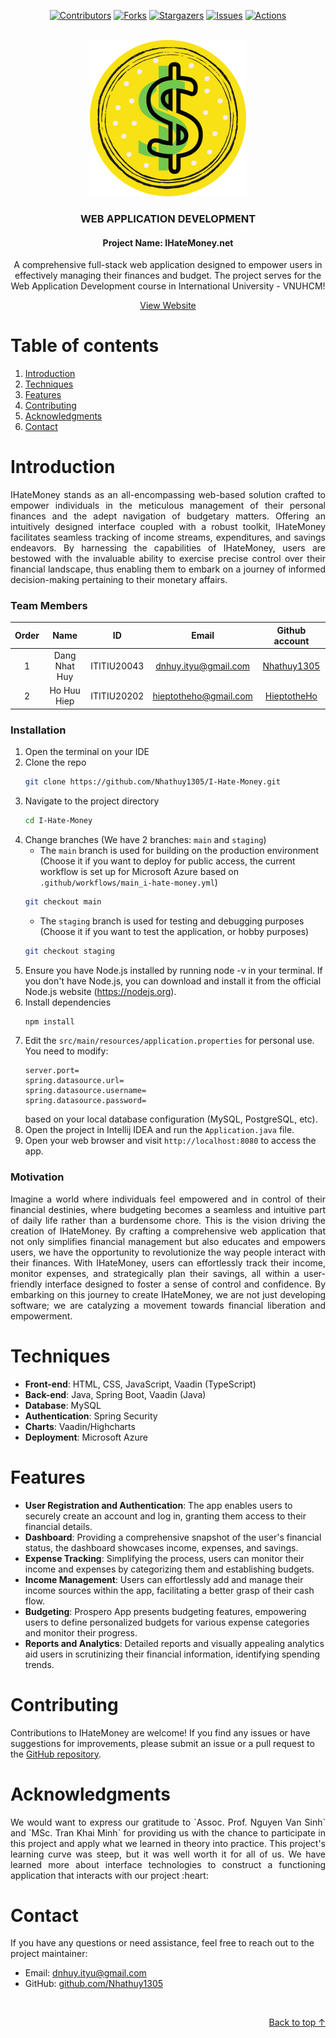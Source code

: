 <div style="text-align: center">

[![Contributors][contributors-shield]][contributors-url]
[![Forks][forks-shield]][forks-url]
[![Stargazers][stars-shield]][stars-url]
[![Issues][issues-shield]][issues-url]
[![Actions][actions-shield]][actions-url]

</div>

<!-- PROJECT LOGO -->
<br />
<div style="text-align: center">
  <a href="https://i-hate-money.azurewebsites.net/">
    <img src="./images/IHateMoney_logo.png" alt="Logo" width="250">
</a>

<h3 align="center">WEB APPLICATION DEVELOPMENT</h3>
<h4 align="center">Project Name: IHateMoney.net</h4>

  <p style="text-align: center">
    A comprehensive full-stack web application designed to empower users in effectively managing their finances and budget. The project serves for the Web Application Development course in International University - VNUHCM!
  </p>
    <a href="https://i-hate-money.azurewebsites.net/">View Website</a>

</div>

<!-- TABLE OF CONTENTS -->

# Table of contents

1. [Introduction](#Introduction)
2. [Techniques](#Techniques)
3. [Features](#Features)
4. [Contributing](#Contributing)
5. [Acknowledgments](#Acknowledgments)
6. [Contact](#Contact)

# Introduction <a name="Introduction"></a>

<div style="text-align:justify">
IHateMoney stands as an all-encompassing web-based solution crafted to empower individuals in the meticulous management
of their personal finances and the adept navigation of budgetary matters. Offering an intuitively designed interface 
coupled with a robust toolkit, IHateMoney facilitates seamless tracking of income streams, expenditures, and savings 
endeavors. By harnessing the capabilities of IHateMoney, users are bestowed with the invaluable ability to exercise 
precise control over their financial landscape, thus enabling them to embark on a journey of informed decision-making 
pertaining to their monetary affairs.
</div>

### Team Members

| Order |     Name      |     ID      |         Email         |                     Github account                      |                            
|:-----:|:-------------:|:-----------:|:---------------------:|:-------------------------------------------------------:|                          
|   1   | Dang Nhat Huy | ITITIU20043 | dnhuy.ityu@gmail.com  |      [Nhathuy1305](https://github.com/Nhathuy1305)      |
|   2   |  Ho Huu Hiep  | ITITIU20202 | hieptotheho@gmail.com |      [HieptotheHo](https://github.com/HieptotheHo)      |

### Installation

1. Open the terminal on your IDE
2. Clone the repo
   ```sh
   git clone https://github.com/Nhathuy1305/I-Hate-Money.git
   ```
3. Navigate to the project directory
   ```sh
   cd I-Hate-Money
   ```
4. Change branches (We have 2 branches: `main` and `staging`)
   - The `main` branch is used for building on the production environment (Choose it if you want to deploy for
   public access, the current workflow is set up for Microsoft Azure based on `.github/workflows/main_i-hate-money.yml`)
   ```sh
   git checkout main
   ```
   - The `staging` branch is used for testing and debugging purposes (Choose it if you want to test the application, or
   hobby purposes)
   ```sh
   git checkout staging
   ```
5. Ensure you have Node.js installed by running node -v in your terminal. If you don't have Node.js, you can download 
   and install it from the official Node.js website (https://nodejs.org).
6. Install dependencies
   ```sh
   npm install
   ```
7. Edit the `src/main/resources/application.properties` for personal use. You need to modify:
    ```
   server.port=
   spring.datasource.url=
   spring.datasource.username=
   spring.datasource.password=
   ```
   based on your local database configuration (MySQL, PostgreSQL, etc).
8. Open the project in Intellij IDEA and run the `Application.java` file.
9. Open your web browser and visit `http://localhost:8080` to access the app.

### Motivation

<div style="text-align:justify">
Imagine a world where individuals feel empowered and in control of their financial destinies, where budgeting becomes a 
seamless and intuitive part of daily life rather than a burdensome chore. This is the vision driving the creation of 
IHateMoney. By crafting a comprehensive web application that not only simplifies financial management but also educates 
and empowers users, we have the opportunity to revolutionize the way people interact with their finances. With 
IHateMoney, users can effortlessly track their income, monitor expenses, and strategically plan their savings, all 
within a user-friendly interface designed to foster a sense of control and confidence. By embarking on this journey to 
create IHateMoney, we are not just developing software; we are catalyzing a movement towards financial liberation and 
empowerment.
</div>


# Techniques <a name="Techniques"></a>

- **Front-end**: HTML, CSS, JavaScript, Vaadin (TypeScript)
- **Back-end**: Java, Spring Boot, Vaadin (Java)
- **Database**: MySQL
- **Authentication**: Spring Security
- **Charts**: Vaadin/Highcharts
- **Deployment**: Microsoft Azure


# Features <a name="Features"></a>
- **User Registration and Authentication**: The app enables users to securely create an account and log in, granting 
them access to their financial details.
- **Dashboard**: Providing a comprehensive snapshot of the user's financial status, the dashboard showcases income, 
expenses, and savings.
- **Expense Tracking**: Simplifying the process, users can monitor their income and expenses by categorizing them and 
establishing budgets.
- **Income Management**: Users can effortlessly add and manage their income sources within the app, facilitating a 
better grasp of their cash flow.
- **Budgeting**: Prospero App presents budgeting features, empowering users to define personalized budgets for various 
expense categories and monitor their progress.
- **Reports and Analytics**: Detailed reports and visually appealing analytics aid users in scrutinizing their financial 
information, identifying spending trends.


# Contributing<a name="Contributing">

Contributions to IHateMoney are welcome! If you find any issues or have suggestions
for improvements, please submit an issue or a pull request to
the [GitHub repository](https://github.com/your-username/ihatemoney-fork).


# Acknowledgments<a name="Acknowledgments">
<div style="text-align:justify">
We would want to express our gratitude to `Assoc. Prof. Nguyen Van Sinh` and `MSc. Tran Khai Minh` for providing us with the chance to participate in this
project and apply what we learned in theory into practice. This project's learning curve was steep, but it was well
worth it for all of us. We have learned more about interface technologies to construct a functioning application that
interacts with our project :heart:
</div>


# Contact<a name="Contact">

If you have any questions or need assistance, feel free to reach out to the
project maintainer:

- Email: dnhuy.ityu@gmail.com
- GitHub: [github.com/Nhathuy1305](https://github.com/Nhathuy1305)

<br />

<p style="text-align: right"><a href="#top">Back to top ↑</a></p>

<!-- MARKDOWN LINKS & IMAGES -->
<!-- https://www.markdownguide.org/basic-syntax/#reference-style-links -->

[contributors-shield]: https://img.shields.io/github/contributors/Nhathuy1305/I-Hate-Money.svg?style=for-the-badge

[contributors-url]: https://github.com/Nhathuy1305/I-Hate-Money/graphs/contributors

[forks-shield]: https://img.shields.io/github/forks/Nhathuy1305/I-Hate-Money.svg?style=for-the-badge

[forks-url]: https://github.com/Nhathuy1305/I-Hate-Money/network/members

[stars-shield]: https://img.shields.io/github/stars/Nhathuy1305/I-Hate-Money.svg?style=for-the-badge

[stars-url]: https://github.com/Nhathuy1305/I-Hate-Money/stargazers

[issues-shield]: https://img.shields.io/github/issues/Nhathuy1305/I-Hate-Money.svg?style=for-the-badge

[issues-url]: https://github.com/Nhathuy1305/I-Hate-Money/issues

[actions-shield]: https://img.shields.io/github/actions/workflow/status/Nhathuy1305/I-Hate-Money/main_i-hate-money.yml.svg?style=for-the-badge

[actions-url]: https://github.com/Nhathuy1305/I-Hate-Money/actions/workflows/main_i-hate-money.yml
